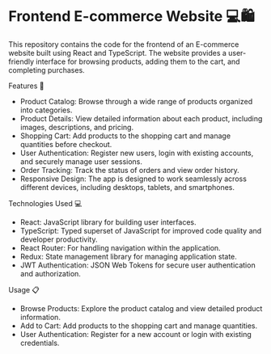 # Frontend E-commerce Website 💻🛍️

This repository contains the code for the frontend of an E-commerce website built using React and TypeScript. The website provides a user-friendly interface for browsing products, adding them to the cart, and completing purchases.

Features 🚀
- Product Catalog: Browse through a wide range of products organized into categories.
- Product Details: View detailed information about each product, including images, descriptions, and pricing.
-  Shopping Cart: Add products to the shopping cart and manage quantities before checkout.
-  User Authentication: Register new users, login with existing accounts, and securely manage user sessions.
-  Order Tracking: Track the status of orders and view order history.
- Responsive Design: The app is designed to work seamlessly across different devices, including desktops, tablets, and smartphones.

Technologies Used 💻

- React: JavaScript library for building user interfaces.
- TypeScript: Typed superset of JavaScript for improved code quality and developer productivity.
- React Router: For handling navigation within the application.
- Redux: State management library for managing application state.
- JWT Authentication: JSON Web Tokens for secure user authentication and authorization.

Usage 📋

- Browse Products: Explore the product catalog and view detailed product information.
- Add to Cart: Add products to the shopping cart and manage quantities.
- User Authentication: Register for a new account or login with existing credentials.
